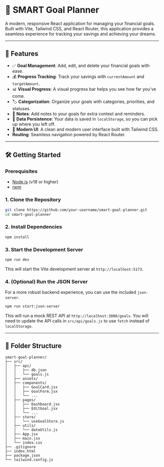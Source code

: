 # 🎯 SMART Goal Planner

A modern, responsive React application for managing your financial goals. Built with Vite, Tailwind CSS, and React Router, this application provides a seamless experience for tracking your savings and achieving your dreams.

---

## 🚀 Features

- ✅ **Goal Management**: Add, edit, and delete your financial goals with ease.
- 💰 **Progress Tracking**: Track your savings with `currentAmount` and `targetAmount`.
- 📊 **Visual Progress**: A visual progress bar helps you see how far you've come.
- 🏷️ **Categorization**: Organize your goals with categories, priorities, and statuses.
- 📝 **Notes**: Add notes to your goals for extra context and reminders.
- 💾 **Data Persistence**: Your data is saved in `localStorage`, so you can pick up where you left off.
- 🎨 **Modern UI**: A clean and modern user interface built with Tailwind CSS.
-  **Routing**: Seamless navigation powered by React Router.

---

## 🛠️ Getting Started

### Prerequisites

- [Node.js](https://nodejs.org/) (v18 or higher)
- [npm](https://www.npmjs.com/)

### 1. Clone the Repository

```bash
git clone https://github.com/your-username/smart-goal-planner.git
cd smart-goal-planner
```

### 2. Install Dependencies

```bash
npm install
```

### 3. Start the Development Server

```bash
npm run dev
```

This will start the Vite development server at `http://localhost:5173`.

### 4. (Optional) Run the JSON Server

For a more robust backend experience, you can use the included `json-server`.

```bash
npm run start:json-server
```

This will run a mock REST API at `http://localhost:3000/goals`. You will need to update the API calls in `src/api/goals.js` to use `fetch` instead of `localStorage`.

---

## 🧱 Folder Structure

```
smart-goal-planner/
├── src/
│   ├── api/
│   │   ├── db.json
│   │   └── goals.js
│   ├── assets/
│   ├── components/
│   │   ├── GoalCard.jsx
│   │   ├── GoalForm.jsx
│   │   └── ...
│   ├── pages/
│   │   ├── Dashboard.jsx
│   │   ├── EditGoal.jsx
│   │   └── ...
│   ├── store/
│   │   └── useGoalStore.js
│   ├── utils/
│   │   └── dateUtils.js
│   ├── App.jsx
│   ├── main.jsx
│   └── index.css
├── .gitignore
├── index.html
├── package.json
└── tailwind.config.js
